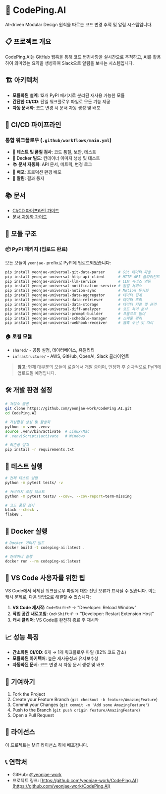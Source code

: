 # 🚀 CodePing.AI

AI-driven Modular Design 원칙을 따르는 코드 변경 추적 및 알림 시스템입니다.

## 📋 프로젝트 개요

CodePing.AI는 GitHub 웹훅을 통해 코드 변경사항을 실시간으로 추적하고, AI를 활용하여 의미있는 요약을 생성하여 Slack으로 알림을 보내는 시스템입니다.

## 🏗️ 아키텍처

- **모듈화된 설계**: 12개 PyPI 패키지로 분리된 재사용 가능한 모듈
- **간단한 CI/CD**: 단일 워크플로우 파일로 모든 기능 제공
- **자동 문서화**: 코드 변경 시 문서 자동 생성 및 배포

## 🚀 CI/CD 파이프라인

### 통합 워크플로우 (`.github/workflows/main.yml`)
- 🧪 **테스트 및 품질 검사**: 코드 품질, 보안, 테스트
- 🐳 **Docker 빌드**: 컨테이너 이미지 생성 및 테스트
- 📚 **문서 자동화**: API 문서, 메트릭, 변경 로그
- 🚀 **배포**: 프로덕션 환경 배포
- 📱 **알림**: 결과 통지

## 📚 문서

- [CI/CD 파이프라인 가이드](docs/cicd_pipeline_guide.md)
- [문서 자동화 가이드](docs/documentation_automation_guide.md)

## 🔧 모듈 구조

### 📦 PyPI 패키지 (업로드 완료)
모든 모듈이 `yeonjae-` prefix로 PyPI에 업로드되었습니다:

```bash
pip install yeonjae-universal-git-data-parser      # Git 데이터 파싱
pip install yeonjae-universal-http-api-client      # HTTP API 클라이언트  
pip install yeonjae-universal-llm-service          # LLM 서비스 연동
pip install yeonjae-universal-notification-service # 알림 서비스
pip install yeonjae-universal-notion-sync          # Notion 동기화
pip install yeonjae-universal-data-aggregator      # 데이터 집계
pip install yeonjae-universal-data-retriever       # 데이터 조회
pip install yeonjae-universal-data-storage         # 데이터 저장 및 관리
pip install yeonjae-universal-diff-analyzer        # 코드 차이 분석
pip install yeonjae-universal-prompt-builder       # 프롬프트 빌더
pip install yeonjae-universal-schedule-manager     # 스케줄 관리
pip install yeonjae-universal-webhook-receiver     # 웹훅 수신 및 처리
```

### 🏠 로컬 모듈
- `shared/` - 공통 설정, 데이터베이스, 유틸리티
- `infrastructure/` - AWS, GitHub, OpenAI, Slack 클라이언트

> **참고**: 현재 대부분의 모듈이 로컬에서 개발 중이며, 안정화 후 순차적으로 PyPI에 업로드될 예정입니다.

## 🛠️ 개발 환경 설정

```bash
# 저장소 클론
git clone https://github.com/yeonjae-work/CodePing.AI.git
cd CodePing.AI

# 가상환경 생성 및 활성화
python -m venv .venv
source .venv/bin/activate  # Linux/Mac
# .venv\Scripts\activate   # Windows

# 의존성 설치
pip install -r requirements.txt
```

## 🧪 테스트 실행

```bash
# 전체 테스트 실행
python -m pytest tests/ -v

# 커버리지 포함 테스트
python -m pytest tests/ --cov=. --cov-report=term-missing

# 코드 품질 검사
black --check .
flake8 .
```

## 🐳 Docker 실행

```bash
# Docker 이미지 빌드
docker build -t codeping-ai:latest .

# 컨테이너 실행
docker run --rm codeping-ai:latest
```

## 🔧 VS Code 사용자를 위한 팁

VS Code에서 삭제된 워크플로우 파일에 대한 진단 오류가 표시될 수 있습니다. 이는 캐시 문제로, 다음 방법으로 해결할 수 있습니다:

1. **VS Code 재시작**: `Cmd+Shift+P` → "Developer: Reload Window"
2. **작업 공간 새로고침**: `Cmd+Shift+P` → "Developer: Restart Extension Host"
3. **캐시 클리어**: VS Code를 완전히 종료 후 재시작

## 📈 성능 특징

- **간소화된 CI/CD**: 6개 → 1개 워크플로우 파일 (82% 코드 감소)
- **모듈화된 아키텍처**: 높은 재사용성과 유지보수성
- **자동화된 문서**: 코드 변경 시 자동 문서 생성 및 배포

## 🤝 기여하기

1. Fork the Project
2. Create your Feature Branch (`git checkout -b feature/AmazingFeature`)
3. Commit your Changes (`git commit -m 'Add some AmazingFeature'`)
4. Push to the Branch (`git push origin feature/AmazingFeature`)
5. Open a Pull Request

## 📄 라이선스

이 프로젝트는 MIT 라이선스 하에 배포됩니다.

## 📞 연락처

- GitHub: [@yeonjae-work](https://github.com/yeonjae-work)
- 프로젝트 링크: [https://github.com/yeonjae-work/CodePing.AI](https://github.com/yeonjae-work/CodePing.AI) 